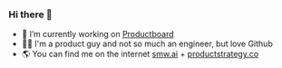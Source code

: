 ### Hi there 👋

- 🔭 I’m currently working on [Productboard](https://www.productboard.com/)
- 👨‍💻 I'm a product guy and not so much an engineer, but love Github
- 🌎 You can find me on the internet [smw.ai](https://smw.ai/) + [productstrategy.co](https://productstrategy.co/)

<!--
**aethelyon/aethelyon** is a ✨ _special_ ✨ repository because its `README.md` (this file) appears on your GitHub profile.

Here are some ideas to get you started:

- 🔭 I’m currently working on ...
- 🌱 I’m currently learning ...
- 👯 I’m looking to collaborate on ...
- 🤔 I’m looking for help with ...
- 💬 Ask me about ...
- 📫 How to reach me: ...
- 😄 Pronouns: ...
- ⚡ Fun fact: ...
-->
